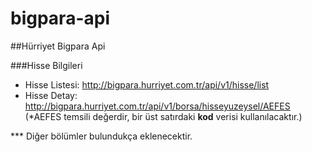 # bigpara-api
##Hürriyet Bigpara Api

###Hisse Bilgileri
- Hisse Listesi: http://bigpara.hurriyet.com.tr/api/v1/hisse/list
- Hisse Detay: http://bigpara.hurriyet.com.tr/api/v1/borsa/hisseyuzeysel/AEFES (*AEFES temsili değerdir, bir üst satırdaki **kod** verisi kullanılacaktır.)

*** Diğer bölümler bulundukça eklenecektir.
